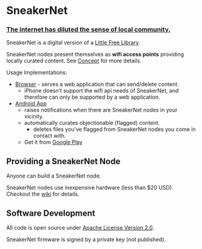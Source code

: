 SneakerNet
================================================================================
### [The internet has diluted the sense of local community.](https://en.wikipedia.org/wiki/Internet_influences_on_communities)

SneakerNet is a digital version of a [Little Free Library](https://littlefreelibrary.org/).

SneakerNet nodes present themselves as **wifi access points** providing locally curated content. See [Concept](docs/conops.md) for more details.

Usage Implementations:
* [Browser](angular/sneakernet/) - serves a web application that can send/delete content.
    * iPhone doesn't support the wifi api needs of SneakerNet, and therefore can only
        be supported by a web application.
* [Android App](flutter/)  
    * raises notifications when there are SneakerNet nodes in your vicinity.
    * automatically curates objectionable (flagged) content.
        * deletes files you've flagged from SneakerNet nodes you come in contact with.
    * Get it from [Google Play](https://play.google.com/store/apps/details?id=monster.sneakernet)


Providing a SneakerNet Node
--------------------------------------------------------------------------------
Anyone can build a SneakerNet node.

SneakerNet nodes use inexpensive hardware (less than $20 USD). Checkout the
[wiki](https://github.com/redengin/sneakernet/wiki) for details.


Software Development
--------------------------------------------------------------------------------
All code is open source under [Apache License Version 2.0](LICENSE).

SneakerNet firmware is signed by a private key (not published).
